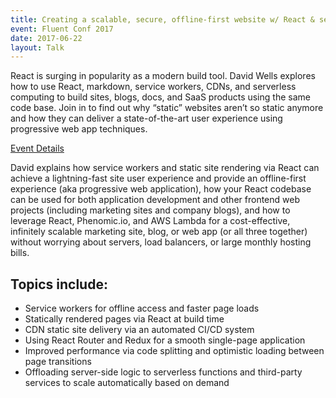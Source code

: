 ```yaml
---
title: Creating a scalable, secure, offline-first website w/ React & serverless architectures
event: Fluent Conf 2017
date: 2017-06-22
layout: Talk
---
```


React is surging in popularity as a modern build tool. David Wells explores how to use React, markdown, service workers, CDNs, and serverless computing to build sites, blogs, docs, and SaaS products using the same code base. Join in to find out why “static” websites aren’t so static anymore and how they can deliver a state-of-the-art user experience using progressive web app techniques.

[Event Details](https://conferences.oreilly.com/fluent/fl-ca/public/schedule/detail/58318)

David explains how service workers and static site rendering via React can achieve a lightning-fast site user experience and provide an offline-first experience (aka progressive web application), how your React codebase can be used for both application development and other frontend web projects (including marketing sites and company blogs), and how to leverage React, Phenomic.io, and AWS Lambda for a cost-effective, infinitely scalable marketing site, blog, or web app (or all three together) without worrying about servers, load balancers, or large monthly hosting bills.

## Topics include:

- Service workers for offline access and faster page loads
- Statically rendered pages via React at build time
- CDN static site delivery via an automated CI/CD system
- Using React Router and Redux for a smooth single-page application
- Improved performance via code splitting and optimistic loading between page transitions
- Offloading server-side logic to serverless functions and third-party services to scale automatically based on demand

